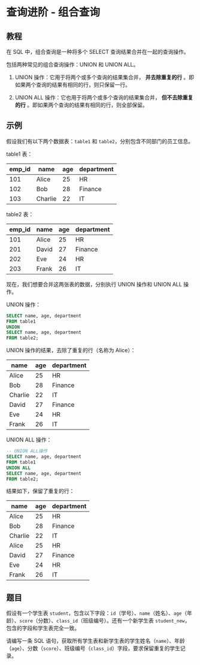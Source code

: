 

# 查询进阶 - 组合查询

## 教程
在 SQL 中，组合查询是一种将多个 SELECT 查询结果合并在一起的查询操作。

包括两种常见的组合查询操作：UNION 和 UNION ALL。

1. UNION 操作：它用于将两个或多个查询的结果集合并， **并去除重复的行** 。即如果两个查询的结果有相同的行，则只保留一行。

2. UNION ALL 操作：它也用于将两个或多个查询的结果集合并， **但不去除重复的行** 。即如果两个查询的结果有相同的行，则全部保留。



## 示例
假设我们有以下两个数据表：`table1` 和 `table2`，分别包含不同部门的员工信息。

table1 表：

| emp_id | name     | age | department |
|--------|----------|-----|------------|
| 101    | Alice    | 25  | HR         |
| 102    | Bob      | 28  | Finance    |
| 103    | Charlie  | 22  | IT         |



table2 表：

| emp_id | name  | age  | department |
| ------ | ----- | ---- | ---------- |
| 101    | Alice | 25   | HR         |
| 201    | David | 27   | Finance    |
| 202    | Eve   | 24   | HR         |
| 203    | Frank | 26   | IT         |



现在，我们想要合并这两张表的数据，分别执行 UNION 操作和 UNION ALL 操作。

UNION 操作：

```sql
SELECT name, age, department
FROM table1
UNION
SELECT name, age, department
FROM table2;
```



UNION 操作的结果，去除了重复的行（名称为 Alice）：

| name    | age | department |
|---------|-----|------------|
| Alice   | 25  | HR         |
| Bob     | 28  | Finance    |
| Charlie | 22  | IT         |
| David   | 27  | Finance    |
| Eve     | 24  | HR         |
| Frank   | 26  | IT         |



UNION ALL 操作：

```sql
-- UNION ALL操作
SELECT name, age, department
FROM table1
UNION ALL
SELECT name, age, department
FROM table2;
```



结果如下，保留了重复的行：

| name    | age  | department |
| ------- | ---- | ---------- |
| Alice   | 25   | HR         |
| Bob     | 28   | Finance    |
| Charlie | 22   | IT         |
| Alice   | 25   | HR         |
| David   | 27   | Finance    |
| Eve     | 24   | HR         |
| Frank   | 26   | IT         |



## 题目

假设有一个学生表 `student`，包含以下字段：`id`（学号）、`name`（姓名）、`age`（年龄）、`score`（分数）、`class_id`（班级编号）。还有一个新学生表 `student_new`，包含的字段和学生表完全一致。

请编写一条 SQL 语句，获取所有学生表和新学生表的学生姓名（`name`）、年龄（`age`）、分数（`score`）、班级编号（`class_id`）字段，要求保留重复的学生记录。

